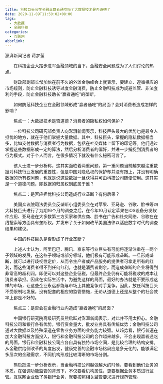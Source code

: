 ```yaml
---
title: 科技巨头会在金融业赢者通吃吗？大数据技术是否道德？
date: 2020-11-09T11:50:02+08:00
tags:
  - 大数据
  - 金融科技
categories:
  - 互联网
abbrlink:
---
```


澎湃新闻记者 蒋梦莹

　　在科技企业大踏步进军金融领域的当下，金融安全问题成为了人们讨论的热点。

　　财政部副部长邹加怡在前不久的外滩金融峰会上就表示，要建立、遵循相应的市场规则，防止金融科技诱导过度金融消费，防止金融科技成为规避监管、非法套利的手段，防止金融科技助长“赢者通吃”的垄断。

　　如何防范科技企业在金融领域形成“赢者通吃”的局面？会对消费者造成怎样的影响？

　　焦点一：大数据技术是否道德？消费者的隐私权如何保护？

　　一位科技公司研究部负责人向澎湃新闻表示，科技巨头最大的优势也是最令人担忧的地方，就在于他们掌握大量数据。其中，科技巨头，掌握的隐私数据相当多，比如支付数据与消费者行为数据，包括在社交媒体上留下的印记等。他们通过掌握这些数据形成一定的算法，然后分析消费者的偏好，并进一步捕捉到消费者的行为模式。对于个人而言，在很多情况下就没有什么秘密可言了。

　　该人士进一步分析称，这其实面临着两重问题，第一重问题当前越来越注重数据对科技行业发展的重要性，但是中国对隐私权的保护却并没有跟上，并没有明确数据的所有权问题，也就是说这些数据一旦获得并可由科技公司随便使用。这其实是一个道德问题，即数据的归属权到底属于谁？

　　焦点二：是否应担忧科技公司造成行业垄断？有何后果？

　　美国众议院司法委员会反垄断小组委员会在对苹果、亚马逊、谷歌、脸书等四大科技巨头进行了为期16个月的调查之后，在今年10月认定苹果在iOS设备分发软件应用、亚马逊在大多数第三方买家和供应商、脸书在广告和社交网络、谷歌在在线搜索等方面具有垄断权，并发布了关于如何改革美国法律以适应数字时代的调查结果和建议。

　　中国的科技巨头是否形成了行业垄断？

　　上述人士认为，阿里巴巴、腾讯、京东等行业巨头有可能将逐渐注重在一两个子领域的发展，在这些子领域或部分领域，他们极有可能形成垄断。一旦形成垄断，就可以进行歧视性定价，从而令生产者或产品服务的提供者可拿走所有的红利，而这些消费者得不到任何红利，也就是消费者剩余。而造成垄断的企业将得到非常高的超利润。即便可以对这些企业征税，但最终企业仍有可能将税收的成本让消费者承担。因此在实际生活中，为避免这样的局面，最好的办法就是不要形成这样的市场，让这些企业永远都能与市场上其他竞争对手竞争。因此，放任科技巨头不受限制地发展，没有配套的相应的监管措施，无论从道德上还是从整个的社会效率上都是不好的。

　　焦点三：是否会在金融行业内造成“赢者通吃”的局面？

　　中国银行研究院高级研究员熊启跃对澎湃新闻表示，对此并不用太担心。金融科技公司和银行各有优势，银行资金量大，批发业务具有传统优势；金融科技公司通过大数据以及特殊渠道在零售业务方面的业务能力较强。从趋势看，银行普遍在加大金融科技方面投入，银行和金融科技公司的合作越来越多，不会出现赢者通吃的局面。银行和金融科技公司应各自具有独特市场空间，是比较合理的结构安排。从金融供给侧改革的角度出发，健康完善的金融市场格局应是多元化的，能够满足多层次的金融需求，不同机构形成比较清晰的市场分割。

　　熊启跃进一步分析表示，当金融科技公司越做越大的时候，要看到他们业务的本质。在强调功能监管的背景下，不仅要看机构属性，更要根据业务本质进行监管。互联网企业做了类银行业务，就要按照相关监管要求进行规范管理。